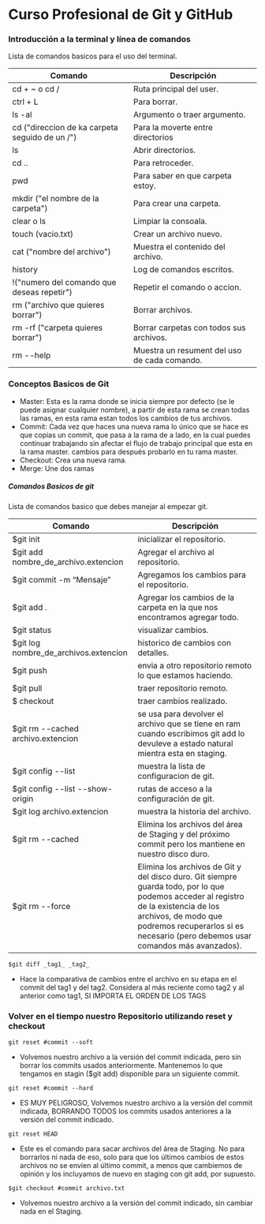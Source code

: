 # Curso Profesional de Git y GitHub
### Introducción a la terminal y línea de comandos

Lista de comandos basicos para el uso del terminal.

| Comando | Descripción |
| ------ | ------ |
| cd + ~ o cd / | Ruta principal del user. |
| ctrl + L | Para borrar. |
| ls -al | Argumento o traer argumento.|
| cd ("direccion de ka carpeta seguido de un /") | Para la moverte entre directorios|
| ls  | Abrir  directorios.|
| cd .. | Para retroceder.|
| pwd | Para saber en que carpeta estoy.|
| mkdir ("el nombre de la carpeta") | Para crear una carpeta.|
| clear o ls | Limpiar la consoala.|
| touch (vacio.txt) | Crear un archivo nuevo.|
| cat ("nombre del archivo") |  Muestra el contenido del archivo.|
| history | Log de comandos escritos. |
| !("numero del comando que deseas repetir") | Repetir el comando o accion.|
| rm ("archivo que quieres borrar") | Borrar archivos.|
| rm -rf ("carpeta quieres borrar") | Borrar carpetas con todos sus archivos.|
| rm --help | Muestra un resument del uso de cada comando.|

### Conceptos Basicos de Git

- Master: Esta es la rama donde se inicia siempre por defecto (se le puede asignar cualquier nombre), a partir de esta rama se crean todas las ramas, en esta rama estan todos los cambios de tus archivos.
- Commit: Cada vez que haces una nueva rama lo único que se hace es que copias un commit, que pasa a la rama de a lado, en la cual puedes continuar trabajando sin afectar el flujo de trabajo principal que esta en la rama master. cambios para después probarlo en tu rama master.
- Checkout: Crea una nueva rama.
- Merge: Une dos ramas

##### Comandos Basicos de git

Lista de comandos basico que debes manejar al empezar git.

| Comando | Descripción |
| ------ | ------ |
| $git init  | inicializar el repositorio. |
| $git add nombre_de_archivo.extencion  | Agregar el archivo al repositorio. |
| $git commit -m “Mensaje” |  Agregamos los cambios para el repositorio. |
| $git add . |  Agregar los cambios de la carpeta en la que nos encontramos agregar todo. |
| $git status  |  visualizar cambios. |
| $git log nombre_de_archivos.extencion  | historico de cambios con detalles. |
| $git push  | envia a otro repositorio remoto lo que estamos haciendo. |
| $git pull  | traer repositorio remoto. |
| $ checkout  | traer cambios realizado. |
| $git rm --cached archivo.extencion | se usa para devolver el archivo que se tiene en ram cuando escribimos git add lo devuleve a estado natural mientra esta en staging. |
| $git config --list  | muestra la lista de configuracion de git. |
| $git config --list --show-origin | rutas de acceso a la configuración de git. |
| $git log archivo.extencion  | muestra la historia del archivo. |
| $git rm --cached  | Elimina los archivos del área de Staging y del próximo commit pero los mantiene en nuestro disco duro. |
| $git rm --force  | Elimina los archivos de Git y del disco duro. Git siempre guarda todo, por lo que podemos acceder al registro de la existencia de los archivos, de modo que podremos recuperarlos si es necesario (pero debemos usar comandos más avanzados). |

```$git diff _tag1_ _tag2_```
- Hace la comparativa de cambios entre el archivo en su etapa en el commit del tag1 y del tag2. Considera al más reciente como tag2 y al anterior como tag1, SI IMPORTA EL ORDEN DE LOS TAGS

### Volver en el tiempo nuestro Repositorio utilizando reset y checkout

```git reset #commit --soft```
- Volvemos nuestro archivo a la versión del commit indicada, pero sin borrar los commits usados anteriormente. Mantenemos lo que tengamos en stagin ($git add) disponible para un siguiente commit.

```git reset #commit --hard```
- ES MUY PELIGROSO, Volvemos nuestro archivo a la versión del commit indicada, BORRANDO TODOS los commits usados anteriores a la versión del commit indicado.

```git reset HEAD```
- Este es el comando para sacar archivos del área de Staging. No para borrarlos ni nada de eso, solo para que los últimos cambios de estos archivos no se envíen al último commit, a menos que cambiemos de opinión y los incluyamos de nuevo en staging con git add, por supuesto.

```$git checkout #commit archivo.txt```
- Volvemos nuestro archivo a la versión del commit indicado, sin cambiar nada en el Staging.